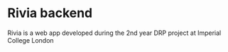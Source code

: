 # Rivia backend

Rivia is a web app developed during the 2nd year DRP project at Imperial College London


